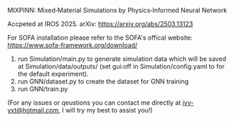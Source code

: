 MIXPINN: Mixed‑Material Simulations by Physics‑Informed Neural Network

Accpeted at IROS 2025. arXiv: https://arxiv.org/abs/2503.13123

For SOFA installation please refer to the SOFA's offical website: https://www.sofa-framework.org/download/

1. run Simulation/main.py to generate simulation data which will be saved at Simulation/data/outputs/ (set gui:off in Simulation/config.yaml to for the default experiment).
2. run GNN/dataset.py to create the dataset for GNN training
3. run GNN/train.py

(For any issues or qeustions you can contact me directly at ivy-yxt@hotmail.com, I will try my best to assist you!)
